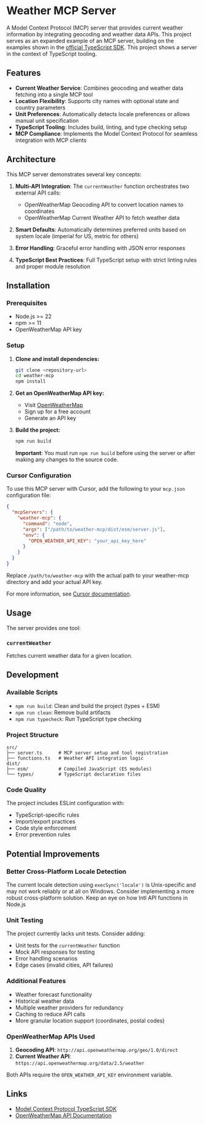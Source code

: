# Weather MCP Server

A Model Context Protocol (MCP) server that provides current weather information by integrating
geocoding and weather data APIs. This project serves as an expanded example of an MCP server,
building on the examples shown in the
[official TypeScript SDK](https://github.com/modelcontextprotocol/typescript-sdk). This project
shows a server in the context of TypeScript tooling.

## Features

- **Current Weather Service**: Combines geocoding and weather data fetching into a single MCP tool
- **Location Flexibility**: Supports city names with optional state and country parameters
- **Unit Preferences**: Automatically detects locale preferences or allows manual unit specification
- **TypeScript Tooling**: Includes build, linting, and type checking setup
- **MCP Compliance**: Implements the Model Context Protocol for seamless integration with MCP
  clients

## Architecture

This MCP server demonstrates several key concepts:

1. **Multi-API Integration**: The `currentWeather` function orchestrates two external API calls:

   - OpenWeatherMap Geocoding API to convert location names to coordinates
   - OpenWeatherMap Current Weather API to fetch weather data

2. **Smart Defaults**: Automatically determines preferred units based on system locale (imperial for
   US, metric for others)

3. **Error Handling**: Graceful error handling with JSON error responses

4. **TypeScript Best Practices**: Full TypeScript setup with strict linting rules and proper module
   resolution

## Installation

### Prerequisites

- Node.js >= 22
- npm >= 11
- OpenWeatherMap API key

### Setup

1. **Clone and install dependencies:**

   ```bash
   git clone <repository-url>
   cd weather-mcp
   npm install
   ```

2. **Get an OpenWeatherMap API key:**

   - Visit [OpenWeatherMap](https://openweathermap.org/api)
   - Sign up for a free account
   - Generate an API key

3. **Build the project:**
   ```bash
   npm run build
   ```
   **Important**: You must run `npm run build` before using the server or after making any changes
   to the source code.

### Cursor Configuration

To use this MCP server with Cursor, add the following to your `mcp.json` configuration file:

```json
{
  "mcpServers": {
    "weather-mcp": {
      "command": "node",
      "args": ["/path/to/weather-mcp/dist/esm/server.js"],
      "env": {
        "OPEN_WEATHER_API_KEY": "your_api_key_here"
      }
    }
  }
}
```

Replace `/path/to/weather-mcp` with the actual path to your weather-mcp directory and add your
actual API key.

For more information, see [Cursor documentation](https://docs.cursor.com/en/context/mcp).

## Usage

The server provides one tool:

### `currentWeather`

Fetches current weather data for a given location.

## Development

### Available Scripts

- `npm run build`: Clean and build the project (types + ESM)
- `npm run clean`: Remove build artifacts
- `npm run typecheck`: Run TypeScript type checking

### Project Structure

```
src/
├── server.ts      # MCP server setup and tool registration
├── functions.ts   # Weather API integration logic
dist/
├── esm/           # Compiled JavaScript (ES modules)
└── types/         # TypeScript declaration files
```

### Code Quality

The project includes ESLint configuration with:

- TypeScript-specific rules
- Import/export practices
- Code style enforcement
- Error prevention rules

## Potential Improvements

### Better Cross-Platform Locale Detection

The current locale detection using `execSync('locale')` is Unix-specific and may not work reliably
or at all on Windows. Consider implementing a more robust cross-platform solution. Keep an eye on
how Intl API functions in Node.js

### Unit Testing

The project currently lacks unit tests. Consider adding:

- Unit tests for the `currentWeather` function
- Mock API responses for testing
- Error handling scenarios
- Edge cases (invalid cities, API failures)

### Additional Features

- Weather forecast functionality
- Historical weather data
- Multiple weather providers for redundancy
- Caching to reduce API calls
- More granular location support (coordinates, postal codes)

### OpenWeatherMap APIs Used

1. **Geocoding API**: `http://api.openweathermap.org/geo/1.0/direct`
2. **Current Weather API**: `https://api.openweathermap.org/data/2.5/weather`

Both APIs require the `OPEN_WEATHER_API_KEY` environment variable.

## Links

- [Model Context Protocol TypeScript SDK](https://github.com/modelcontextprotocol/typescript-sdk)
- [OpenWeatherMap API Documentation](https://openweathermap.org/api)

